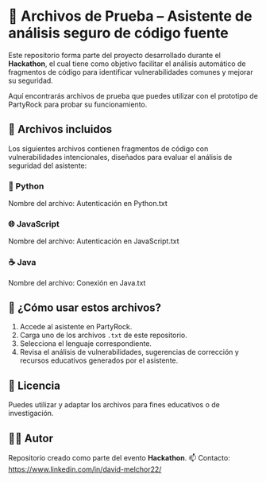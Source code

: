 # 🔐 Archivos de Prueba – Asistente de análisis seguro de código fuente

Este repositorio forma parte del proyecto desarrollado durante el **Hackathon**, el cual tiene como objetivo facilitar el análisis automático de fragmentos de código para identificar vulnerabilidades comunes y mejorar su seguridad.

Aquí encontrarás archivos de prueba que puedes utilizar con el prototipo de PartyRock para probar su funcionamiento.

## 📁 Archivos incluidos

Los siguientes archivos contienen fragmentos de código con vulnerabilidades intencionales, diseñados para evaluar el análisis de seguridad del asistente:

### 🐍 Python

Nombre del archivo: Autenticación en Python.txt

### 🌐 JavaScript

Nombre del archivo: Autenticación en JavaScript.txt

### ☕ Java

Nombre del archivo: Conexión en Java.txt

## 🧪 ¿Cómo usar estos archivos?

1. Accede al asistente en PartyRock.
2. Carga uno de los archivos `.txt` de este repositorio.
3. Selecciona el lenguaje correspondiente.
4. Revisa el análisis de vulnerabilidades, sugerencias de corrección y recursos educativos generados por el asistente.

## 📄 Licencia

Puedes utilizar y adaptar los archivos para fines educativos o de investigación.

## 🧑‍💻 Autor

Repositorio creado como parte del evento **Hackathon**.
📫 Contacto: https://www.linkedin.com/in/david-melchor22/
